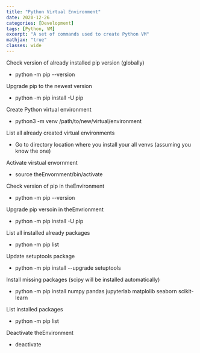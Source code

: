 ```yaml
---
title: "Python Virtual Environment"
date: 2020-12-26
categories: [Development]
tags: [Python, VM]
excerpt: "A set of commands used to create Python VM"
mathjax: "true"
classes: wide
---
```


Check version of already installed pip version (globally)
 - python -m pip --version

Upgrade pip to the newest version
* python -m pip install -U pip

Create Python virtual environment
* python3 -m venv /path/to/new/virtual/environment

List all already created virtual environments
* Go to directory location where you install your all venvs (assuming you know the one)

Activate virstual envornment
* source theEnvornment/bin/activate

Check version of pip in theEnvironment
* python -m pip --version

Upgrade pip versoin in theEnvrionment
* python -m pip install -U pip

List all installed already packages
* python -m pip list

Update setuptools package
* python -m pip install --upgrade setuptools

Install missing packages (scipy will be installed automatically)
* python -m pip install numpy pandas jupyterlab matplolib seaborn scikit-learn

List installed packages
* python -m pip list

Deactivate theEnvironment
* deactivate
